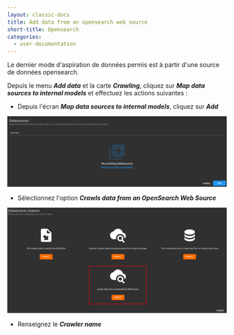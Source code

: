 ```yaml
---
layout: classic-docs
title: Add data from an opensearch web source
short-title: Opensearch
categories:
  - user-documentation
---
```


Le dernier mode d'aspiration de données permis est à partir d'une source de données opensearch.

Depuis le menu ***Add data*** et la carte ***Crawling***, cliquez sur ***Map data sources to internal models*** et effectuez les actions suivantes :
- Depuis l'écran ***Map data sources to internal models***, cliquez sur ***Add***

<div align="center">
  <img src="/assets/images/user-documentation/admin/crawler/crawler-add-datasource.png" alt="add datasource" width="800"> 
</div>

- Sélectionnez l'option ***Crawls data from an OpenSearch Web Source***

<div align="center">
  <img src="/assets/images/user-documentation/admin/crawler/crawler-add-datasource-opensearch.png" alt="opensearch" width="800"> 
</div>

- Renseignez le ***Crawler name***